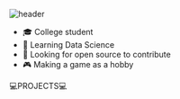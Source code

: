 ![header](https://capsule-render.vercel.app/api?type=wave&color=84A7D3&height=300&section=header&text=1eeseo&fontSize=90)


- 🎓 College student
- 🌱 Learning Data Science
- 🤔 Looking for open source to contribute
- 🎮 Making a game as a hobby


 💻PROJECTS💻
